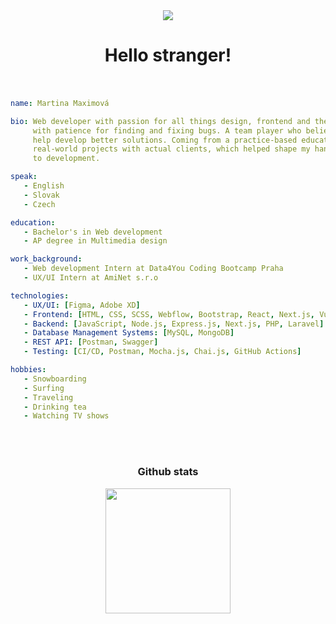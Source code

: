 <div margin="0" align="center">
   <img src="https://github.com/MartinaMax/MartinaMax/assets/93907331/d5f94593-acab-47d1-b8e8-2d5d5743d73d"></img>
</div>

<h1 align="center">Hello stranger! 
   <br><br> 
</h1>

```yaml
name: Martina Maximová

bio: Web developer with passion for all things design, frontend and the wonders of API
     with patience for finding and fixing bugs. A team player who believes that discussions
     help develop better solutions. Coming from a practice-based education, working on
     real-world projects with actual clients, which helped shape my hands-on approach
     to development.

speak:
   - English
   - Slovak
   - Czech

education: 
   - Bachelor's in Web development
   - AP degree in Multimedia design

work_background:
   - Web development Intern at Data4You Coding Bootcamp Praha
   - UX/UI Intern at AmiNet s.r.o

technologies:
   - UX/UI: [Figma, Adobe XD]
   - Frontend: [HTML, CSS, SCSS, Webflow, Bootstrap, React, Next.js, Vue.js]
   - Backend: [JavaScript, Node.js, Express.js, Next.js, PHP, Laravel]
   - Database Management Systems: [MySQL, MongoDB]
   - REST API: [Postman, Swagger]
   - Testing: [CI/CD, Postman, Mocha.js, Chai.js, GitHub Actions]

hobbies:
   - Snowboarding
   - Surfing
   - Traveling
   - Drinking tea
   - Watching TV shows
```
<br><br> 
 
<h3 align="center">Github stats</h3>
<div align="center" href="https://github.com/MartinaMax/github-readme-stats">
      <img height=200 align="center" src="https://github-readme-stats.vercel.app/api/top-langs/?username=MartinaMax&hide=c%23,powershell,Mathematica,Ruby,Objective-C,Objective-C%2b%2b,Cuda&title_color=f5ab00&text_color=ffffff&icon_color=61dafb&bg_color=20232a&langs_count=8&layout=compact&border_color=61dafb&hide_border=true&size_weight=0.5&count_weight=0.5" />
</div>

